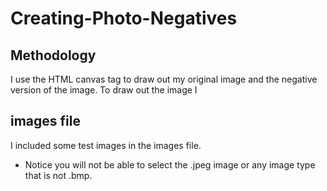 # Creating-Photo-Negatives

## Methodology
I use the HTML canvas tag to draw out my original image and the negative version of the image.
To draw out the image I
## images file
I included some test images in the images file.
- Notice you will not be able to select the .jpeg image or any image type that is not .bmp.
